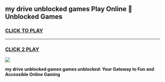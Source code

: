 
## my drive unblocked games Play Online 👋 Unblocked Games
<h3>
<a href="https://premium.freeplayer.one?title=my_drive_unblocked_games&ref=19F">CLICK TO PLAY</a></h3>
<hr>

<h3>
<a href="https://premium.freeplayer.one?title=my_drive_unblocked_games&ref=19F">CLICK 2 PLAY</a>
  
</h3>

<a href="https://premium.freeplayer.one?title=my_drive_unblocked_games&ref=19F"><img src="https://clearcache.store/games.png"></a>


**my drive unblocked games games unblocked: Your Gateway to Fun and Accessible Online Gaming**
